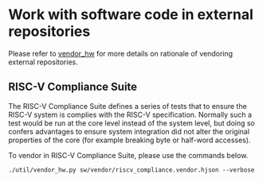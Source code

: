# Work with software code in external repositories

Please refer to [vendor_hw](../../doc/vendor_hw.md) for more details on
rationale of vendoring external repositories.


## RISC-V Compliance Suite

The RISC-V Compliance Suite defines a series of tests that to ensure the
RISC-V system is complies with the RISC-V specification.  Normally such a test
would be run at the core level instead of the system level, but doing so confers
advantages to ensure system integration did not alter the original properties
of the core (for example breaking byte or half-word accesses).

To vendor in RISC-V Compliance Suite, please use the commands below.
```
./util/vendor_hw.py sw/vendor/riscv_compliance.vendor.hjson --verbose
```
